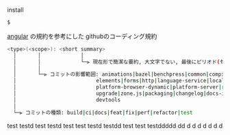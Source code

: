 install
```sh
$
```

[angular](https://github.com/angular/angular/tree/main) の規約を参考にした
githubのコーディング規約

``` sh
<type>(<scope>): <short summary>
  │       │             │
  │       │             └─⫸ 現在形で簡潔な要約, 大文字でない, 最後にピリオド(句点)なし
  │       │
  │       └─⫸ コミットの影響範囲: animations|bazel|benchpress|common|compiler|compiler-cli|core|
  │                          elements|forms|http|language-service|localize|platform-browser|
  │                          platform-browser-dynamic|platform-server|router|service-worker|
  │                          upgrade|zone.js|packaging|changelog|docs-infra|migrations|
  │                          devtools
  │
  └─⫸ コミットの種類: build|ci|docs|feat|fix|perf|refactor|test 
```
test
testd
   test
testd
test
test
testd
testdd
test
test
testddddd
dd
d
d
d
d
d
d
d
